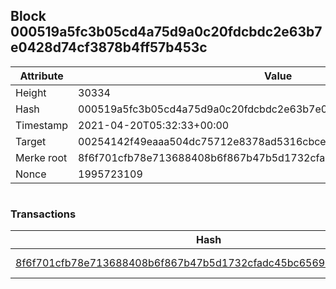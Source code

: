 ## Block 000519a5fc3b05cd4a75d9a0c20fdcbdc2e63b7e0428d74cf3878b4ff57b453c

Attribute | Value
--- | ---
Height | 30334
Hash | 000519a5fc3b05cd4a75d9a0c20fdcbdc2e63b7e0428d74cf3878b4ff57b453c
Timestamp | 2021-04-20T05:32:33+00:00
Target | 00254142f49eaaa504dc75712e8378ad5316cbcead634704b3734b6271167cc4
Merke root | 8f6f701cfb78e713688408b6f867b47b5d1732cfadc45bc6569a58b22aadaf4d
Nonce | 1995723109

```

```

### Transactions

Hash | Amount
--- | ---
[8f6f701cfb78e713688408b6f867b47b5d1732cfadc45bc6569a58b22aadaf4d](8f6f701cfb78e713688408b6f867b47b5d1732cfadc45bc6569a58b22aadaf4d.md) | 10.00000000 SKEPTI 

